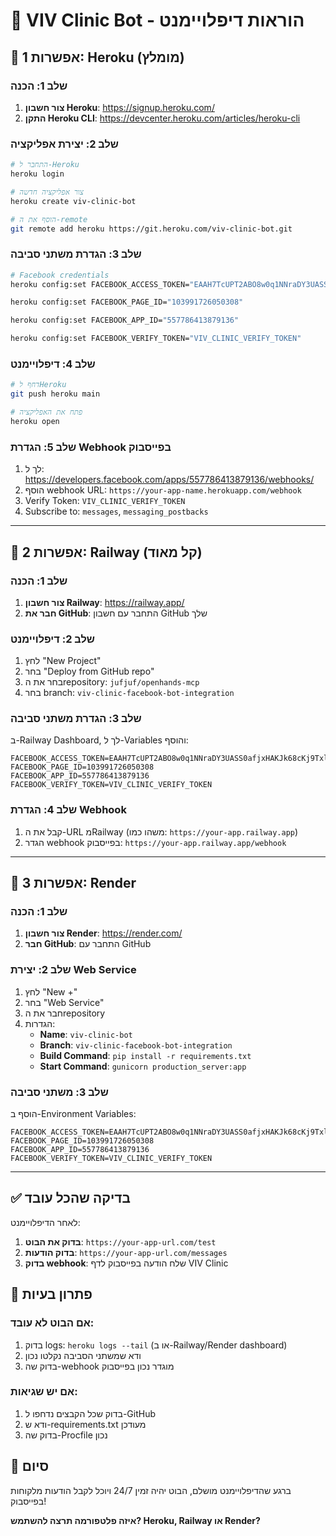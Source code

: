 # 🚀 VIV Clinic Bot - הוראות דיפלויימנט

## 🎯 אפשרות 1: Heroku (מומלץ)

### שלב 1: הכנה
1. **צור חשבון Heroku**: https://signup.heroku.com/
2. **התקן Heroku CLI**: https://devcenter.heroku.com/articles/heroku-cli

### שלב 2: יצירת אפליקציה
```bash
# התחבר ל-Heroku
heroku login

# צור אפליקציה חדשה
heroku create viv-clinic-bot

# הוסף את ה-remote
git remote add heroku https://git.heroku.com/viv-clinic-bot.git
```

### שלב 3: הגדרת משתני סביבה
```bash
# Facebook credentials
heroku config:set FACEBOOK_ACCESS_TOKEN="EAAH7TcUPT2ABO8w0q1NNraDY3UASS0afjxHAKJk68cKj9TxlScM2fYFl01TaQbrZBqtSRqf9pYyteGx0zpN8F2yZB9xP9eli5ZBap9UT4qziZAqJZCTZAASfgI1BwBwlem0b5UWVTBKG5XJ9ZAqa9sgXuEKu7AvSCBhCpG11O0bVg9wBxa053fTclHhHlFBt21IzgZDZD"

heroku config:set FACEBOOK_PAGE_ID="103991726050308"

heroku config:set FACEBOOK_APP_ID="557786413879136"

heroku config:set FACEBOOK_VERIFY_TOKEN="VIV_CLINIC_VERIFY_TOKEN"
```

### שלב 4: דיפלויימנט
```bash
# דחף לHeroku
git push heroku main

# פתח את האפליקציה
heroku open
```

### שלב 5: הגדרת Webhook בפייסבוק
1. לך ל: https://developers.facebook.com/apps/557786413879136/webhooks/
2. הוסף webhook URL: `https://your-app-name.herokuapp.com/webhook`
3. Verify Token: `VIV_CLINIC_VERIFY_TOKEN`
4. Subscribe to: `messages`, `messaging_postbacks`

---

## 🎯 אפשרות 2: Railway (קל מאוד)

### שלב 1: הכנה
1. **צור חשבון Railway**: https://railway.app/
2. **חבר את GitHub**: התחבר עם חשבון GitHub שלך

### שלב 2: דיפלויימנט
1. לחץ "New Project"
2. בחר "Deploy from GitHub repo"
3. בחר את הrepository: `jufjuf/openhands-mcp`
4. בחר branch: `viv-clinic-facebook-bot-integration`

### שלב 3: הגדרת משתני סביבה
ב-Railway Dashboard, לך ל-Variables והוסף:
```
FACEBOOK_ACCESS_TOKEN=EAAH7TcUPT2ABO8w0q1NNraDY3UASS0afjxHAKJk68cKj9TxlScM2fYFl01TaQbrZBqtSRqf9pYyteGx0zpN8F2yZB9xP9eli5ZBap9UT4qziZAqJZCTZAASfgI1BwBwlem0b5UWVTBKG5XJ9ZAqa9sgXuEKu7AvSCBhCpG11O0bVg9wBxa053fTclHhHlFBt21IzgZDZD
FACEBOOK_PAGE_ID=103991726050308
FACEBOOK_APP_ID=557786413879136
FACEBOOK_VERIFY_TOKEN=VIV_CLINIC_VERIFY_TOKEN
```

### שלב 4: הגדרת Webhook
1. קבל את ה-URL מRailway (משהו כמו: `https://your-app.railway.app`)
2. הגדר webhook בפייסבוק: `https://your-app.railway.app/webhook`

---

## 🎯 אפשרות 3: Render

### שלב 1: הכנה
1. **צור חשבון Render**: https://render.com/
2. **חבר GitHub**: התחבר עם GitHub

### שלב 2: יצירת Web Service
1. לחץ "New +"
2. בחר "Web Service"
3. חבר את הrepository
4. הגדרות:
   - **Name**: `viv-clinic-bot`
   - **Branch**: `viv-clinic-facebook-bot-integration`
   - **Build Command**: `pip install -r requirements.txt`
   - **Start Command**: `gunicorn production_server:app`

### שלב 3: משתני סביבה
הוסף ב-Environment Variables:
```
FACEBOOK_ACCESS_TOKEN=EAAH7TcUPT2ABO8w0q1NNraDY3UASS0afjxHAKJk68cKj9TxlScM2fYFl01TaQbrZBqtSRqf9pYyteGx0zpN8F2yZB9xP9eli5ZBap9UT4qziZAqJZCTZAASfgI1BwBwlem0b5UWVTBKG5XJ9ZAqa9sgXuEKu7AvSCBhCpG11O0bVg9wBxa053fTclHhHlFBt21IzgZDZD
FACEBOOK_PAGE_ID=103991726050308
FACEBOOK_APP_ID=557786413879136
FACEBOOK_VERIFY_TOKEN=VIV_CLINIC_VERIFY_TOKEN
```

---

## ✅ בדיקה שהכל עובד

לאחר הדיפלויימנט:

1. **בדוק את הבוט**: `https://your-app-url.com/test`
2. **בדוק הודעות**: `https://your-app-url.com/messages`
3. **בדוק webhook**: שלח הודעה בפייסבוק לדף VIV Clinic

## 🔧 פתרון בעיות

### אם הבוט לא עובד:
1. בדוק logs: `heroku logs --tail` (או ב-Railway/Render dashboard)
2. ודא שמשתני הסביבה נקלטו נכון
3. בדוק שה-webhook מוגדר נכון בפייסבוק

### אם יש שגיאות:
1. בדוק שכל הקבצים נדחפו ל-GitHub
2. ודא ש-requirements.txt מעודכן
3. בדוק שה-Procfile נכון

## 🎉 סיום

ברגע שהדיפלויימנט מושלם, הבוט יהיה זמין 24/7 ויוכל לקבל הודעות מלקוחות בפייסבוק!

**איזה פלטפורמה תרצה להשתמש? Heroku, Railway או Render?**
